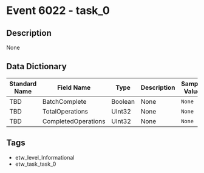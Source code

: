 # Event 6022 - task_0

## Description
None

## Data Dictionary
|Standard Name|Field Name|Type|Description|Sample Value|
|---|---|---|---|---|
|TBD|BatchComplete|Boolean|None|`None`|
|TBD|TotalOperations|UInt32|None|`None`|
|TBD|CompletedOperations|UInt32|None|`None`|

## Tags
* etw_level_Informational
* etw_task_task_0